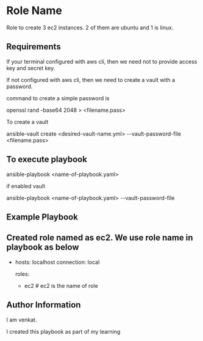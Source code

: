 Role Name
=========

Role to create 3 ec2 instances. 2 of them are ubuntu and 1 is linux.

Requirements
------------

If your terminal configured with aws cli, then we need not to provide access key and secret key. 

If not configured with aws cli, then we need to create a vault with a password.

command to create a simple password is 

openssl rand -base64 2048 > <filename.pass>

To create a vault

ansible-vault create <desired-vault-name.yml> --vault-password-file <filename.pass>


To execute playbook
------------

ansible-playbook <name-of-playbook.yaml>

if enabled vault

ansible-playbook <name-of-playbook.yaml> --vault-password-file <filename>

Example Playbook
----------------
Created role named as ec2. We use role name in playbook as below
---
- hosts: localhost
  connection: local

  roles:

     - ec2  # ec2 is the name of role


Author Information
------------------

I am venkat. 

I created this playbook as part of my learning
